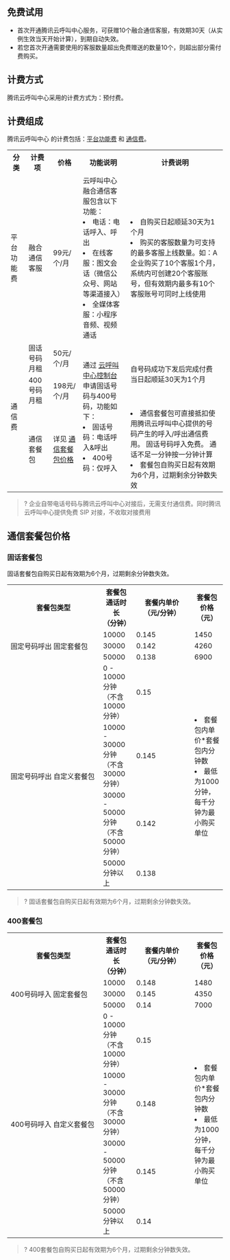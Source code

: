 ## 免费试用
- 首次开通腾讯云呼叫中心服务，可获赠10个融合通信客服，有效期30天（从实例生效当天开始计算），到期自动失效。
- 若您首次开通需要使用的客服数量超出免费赠送的数量10个，则超出部分需付费购买。

## 计费方式
腾讯云呼叫中心采用的计费方式为：预付费。

## 计费组成
腾讯云呼叫中心 的计费包括：[平台功能费](#platform) 和 [通信费](#platform)。
[](id:platform)
<table>
   <tr>
      <th width="0px" style="text-align:center">分类</td>
      <th width="0px" style="text-align:center">计费项</td>
      <th width="0px"  style="text-align:center">价格</td>
      <th width="0px" style="text-align:center">功能说明</td>
      <th width="0px"  style="text-align:center">计费说明</td>
   </tr>
   <tr>
      <td >平台功能费</td>
      <td>融合通信客服</td>
      <td>99元/个/月</td>
      <td>云呼叫中心融合通信客服包含以下功能：<li>电话：电话呼入、呼出                             </li>
<li>在线客服：图文会话（微信公众号、网站等渠道接入）  </li>
<li>全媒体客服：小程序音频、视频通话                 </li></td>
      <td><li>自购买日起顺延30天为1个月</li>
<li>购买的客服数量为可支持的最多客服上线数量。如：A企业购买了10个客服1个月，系统内可创建20个客服账号，但有效期内最多有10个客服账号可同时上线使用</li></td>
   </tr>
   <tr>
      <td rowspan='3'>通信费</td>
      <td>固话号码月租</td>
      <td>50元/个/月</td>
      <td rowspan='3'>通过 <a href="xxxxxxxxxxxxxxxxxxxxxxxx">云呼叫中心控制台</a> 申请固话号码与400号码，功能如下：
<li>固话号码：电话呼入&呼出   </li>
<li>400号码：仅呼入           </li></td>
      <td rowspan='2'>自号码成功下发后完成付费当日起顺延30天为1个月</td>
   </tr>
   <tr>
      <td>400号码月租</td>
      <td>198元/个/月</td>
   </tr>
   <tr>
      <td>通信套餐包</td>
      <td>详见 <a href="xxxxxxxxxxxxxxxxxxxxxxxx">通信套餐包价格</a></td>
      <td><li>通信套餐包可直接抵扣使用腾讯云呼叫中心提供的号码产生的呼入/呼出通信费用。 固话号码呼入免费。 通话不足一分钟按一分钟计算</li>
<li>套餐包自购买日起有效期为6个月，过期剩余分钟数失效</li></td>
   </tr>
</table>

>? 企业自带电话号码与腾讯云呼叫中心对接后，无需支付通信费。同时腾讯云呼叫中心提供免费 SIP 对接，不收取对接费用
[](id:Price)
## 通信套餐包价格
### 固话套餐包
固话套餐包自购买日起有效期为6个月，过期剩余分钟数失效。
[](id:fix)
<table>
   <tr>
      <th width="200px" style="text-align:center">套餐包类型</td>
      <th width="0px" style="text-align:center">套餐包通话时长<br>
（分钟）</td>
      <th width="120px"  style="text-align:center">套餐内单价<br>
（元/分钟）</td>
      <th width="0px"  style="text-align:center">套餐包价格<br>
（元）</td>
   </tr>
   <tr>
      <td rowspan='3'>固定号码呼出
固定套餐包</td>
      <td>10000</td>
      <td>0.145</td>
      <td>1450</td>
   </tr>
   <tr>
      <td>30000</td>
      <td>0.142</td>
      <td>4260</td>
   </tr>
   <tr>
      <td>50000</td>
      <td>0.138</td>
      <td>6900</td>
   </tr>
   <tr>
      <td rowspan='4'>固定号码呼出
自定义套餐包</td>
      <td>0 - 10000 分钟 （不含 10000 分钟）</td>
      <td>0.15</td>
      <td rowspan='4'><li>套餐包内单价*套餐包内分钟数</li>
<li>最低为1000分钟，每千分钟为最小购买单位</li></td>
   </tr>
   <tr>
      <td>10000 - 30000 分钟 （不含 30000 分钟）</td>
      <td>0.145</td>
   </tr>
   <tr>
      <td>30000 - 50000 分钟 （不含 50000 分钟）</td>
      <td>0.142</td>
   </tr>
   <tr>
      <td>50000分钟以上</td>
      <td>0.138</td>
   </tr>
</table>

>? 固话套餐包自购买日起有效期为6个月，过期剩余分钟数失效。

### 400套餐包 
[](id:combo)
<table>
   <tr>
      <th width="200px" style="text-align:center">套餐包类型</td>
      <th width="0px" style="text-align:center">套餐包通话时长<br>
（分钟）</td>
      <th width="120px"  style="text-align:center">套餐内单价<br>
（元/分钟）</td>
      <th width="0px"  style="text-align:center">套餐包价格<br>
（元）</td>
   </tr>
   <tr>
      <td rowspan='3'>400号码呼入 固定套餐包</td>
      <td>10000</td>
      <td>0.148</td>
      <td>1480</td>
   </tr>
   <tr>
      <td>30000</td>
      <td>0.145</td>
      <td>4350</td>
   </tr>
   <tr>
      <td>50000</td>
      <td>0.14</td>
      <td>7000</td>
   </tr>
   <tr>
      <td rowspan='4'>400号码呼入 自定义套餐包</td>
      <td>0 - 10000 分钟 （不含 10000 分钟）</td>
      <td>0.15</td>
      <td rowspan='4'><li>套餐包内单价*套餐包内分钟数</li>
<li>最低为1000分钟，每千分钟为最小购买单位</li></td>
   </tr>
   <tr>
      <td>10000 - 30000 分钟 （不含 30000 分钟）</td>
      <td>0.148</td>
   </tr>
   <tr>
      <td>30000 - 50000 分钟 （不含 50000 分钟）</td>
      <td>0.145</td>
   </tr>
   <tr>
      <td>50000分钟以上</td>
      <td>0.14</td>
   </tr>
</table>

>? 400套餐包自购买日起有效期为6个月，过期剩余分钟数失效。
